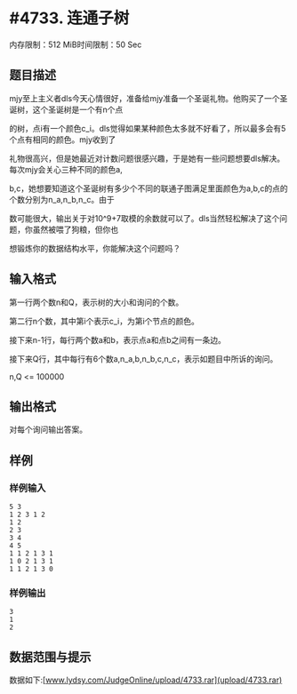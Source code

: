 # #4733. 连通子树

内存限制：512 MiB时间限制：50 Sec

## 题目描述

mjy至上主义者dls今天心情很好，准备给mjy准备一个圣诞礼物。他购买了一个圣诞树，这个圣诞树是一个有n个点

的树，点i有一个颜色c_i。dls觉得如果某种颜色太多就不好看了，所以最多会有5个点有相同的颜色。mjy收到了

礼物很高兴，但是她最近对计数问题很感兴趣，于是她有一些问题想要dls解决。每次mjy会关心三种不同的颜色a,

b,c，她想要知道这个圣诞树有多少个不同的联通子图满足里面颜色为a,b,c的点的个数分别为n_a,n_b,n_c。由于

数可能很大，输出关于对10^9+7取模的余数就可以了。dls当然轻松解决了这个问题，你虽然被喂了狗粮，但你也

想锻炼你的数据结构水平，你能解决这个问题吗？

## 输入格式

第一行两个数n和Q，表示树的大小和询问的个数。

第二行n个数，其中第i个表示c_i，为第i个节点的颜色。

接下来n-1行，每行两个数a和b，表示点a和点b之间有一条边。

接下来Q行，其中每行有6个数a,n_a,b,n_b,c,n_c，表示如题目中所诉的询问。

n,Q <= 100000

## 输出格式

对每个询问输出答案。

## 样例

### 样例输入

    
    5 3
    1 2 3 1 2
    1 2
    2 3 
    3 4
    4 5
    1 1 2 1 3 1
    1 0 2 1 3 1
    1 1 2 1 3 0
    

### 样例输出

    
    3
    1
    2
    

## 数据范围与提示

 数据如下:[www.lydsy.com/JudgeOnline/upload/4733.rar](upload/4733.rar)
